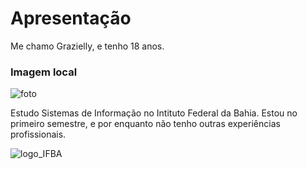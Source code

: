 # Apresentação

Me chamo Grazielly, e tenho 18 anos.

### Imagem local
![foto](imagem/foto.png)

Estudo Sistemas de Informação no Intituto Federal da Bahia. Estou no primeiro semestre, e por enquanto não tenho outras experiências profissionais.

![logo_IFBA](https://doity.com.br/media/doity/eventos/evento-59098-logo_organizador.png)



